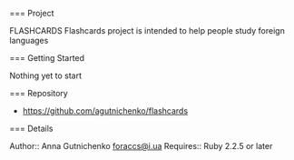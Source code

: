 === Project

FLASHCARDS
Flashcards project is intended to help people study foreign languages

=== Getting Started

Nothing yet to start

=== Repository

* https://github.com/agutnichenko/flashcards

=== Details

Author::   Anna Gutnichenko <foraccs@i.ua>
Requires:: Ruby 2.2.5 or later
